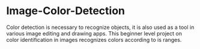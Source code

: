 # Image-Color-Detection
Color detection is necessary to recognize objects, it is also used as a tool in various image editing and drawing apps. This beginner level project on color identification in images recognizes colors according to is ranges. 
